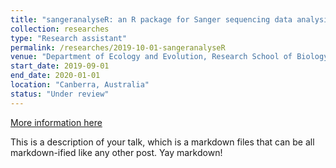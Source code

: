```yaml
---
title: "sangeranalyseR: an R package for Sanger sequencing data analysis"
collection: researches
type: "Research assistant"
permalink: /researches/2019-10-01-sangeranalyseR
venue: "Department of Ecology and Evolution, Research School of Biology, Australian National University"
start_date: 2019-09-01
end_date: 2020-01-01
location: "Canberra, Australia"
status: "Under review"
---
```



[More information here](https://www.roc-taiwan.org/cayyz_en/post/5636.html)

This is a description of your talk, which is a markdown files that can be all markdown-ified like any other post. Yay markdown!
